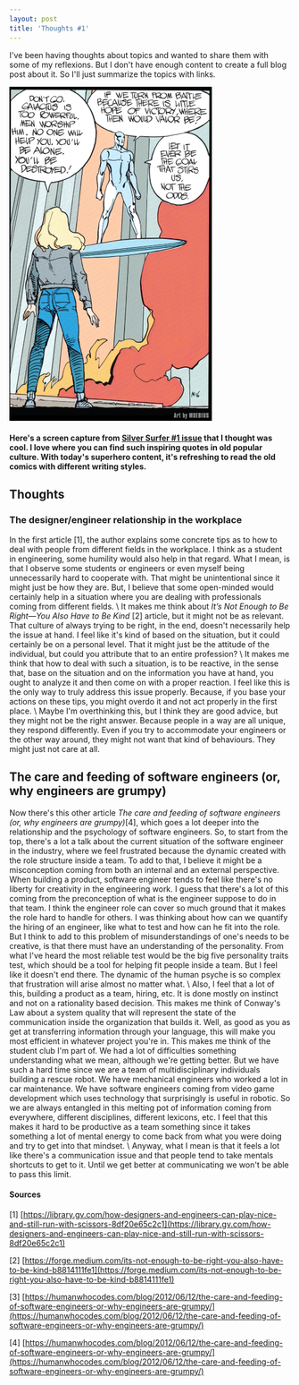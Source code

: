 ```yaml
---
layout: post
title: 'Thoughts #1'
---
```


I've been having thoughts about topics and wanted to share them with some of my reflexions. But I don't have enough content to create a full blog post about it. So I'll just summarize the topics with links.

![_config.yml](/images/silver_surfer.png)
#### Here's a screen capture from [Silver Surfer \#1 issue](https://www.mycomicshop.com/search?TID=86901) that I thought was cool. I love where you can find such inspiring quotes in old popular culture. With today's superhero content, it's refreshing to read the old comics with different writing styles.


## Thoughts
### The designer/engineer relationship in the workplace
In the first article [1], the author explains some concrete tips as to how to deal with people from different fields in the workplace. I think as a student in engineering, some humility would also help in that regard. What I mean, is that I observe some students or engineers or even myself being unnecessarily hard to cooperate with. That might be unintentional since it might just be how they are. But, I believe that some open-minded would certainly help in a situation where you are dealing with professionals coming from different fields.
\\
It makes me think about _It’s Not Enough to Be Right—You Also Have to Be Kind_ [2] article, but it might not be as relevant. That culture of always trying to be right, in the end, doesn't necessarily help the issue at hand. I feel like it's kind of based on the situation, but it could certainly be on a personal level. That it might just be the attitude of the individual, but could you attribute that to an entire profession?
\\
It makes me think that how to deal with such a situation, is to be reactive, in the sense that, base on the situation and on the information you have at hand, you ought to analyze it and then come on with a proper reaction. I feel like this is the only way to truly address this issue properly. Because, if you base your actions on these tips, you might overdo it and not act properly in the first place.
\\
Maybe I'm overthinking this, but I think they are good advice, but they might not be the right answer. Because people in a way are all unique, they respond differently. Even if you try to accommodate your engineers or the other way around, they might not want that kind of behaviours. They might just not care at all.

## The care and feeding of software engineers (or, why engineers are grumpy)
Now there's this other article _The care and feeding of software engineers (or, why engineers are grumpy)_[4], which goes a lot deeper into the relationship and the psychology of software engineers. So, to start from the top, there's a lot a talk about the current situation of the software engineer in the industry, where we feel frustrated because the dynamic created with the role structure inside a team. To add to that, I believe it might be a misconception coming from both an internal and an external perspective. When building a product, software engineer tends to feel like there's no liberty for creativity in the engineering work. I guess that there's a lot of this coming from the preconception of what is the engineer suppose to do in that team. I think  the engineer role can cover so much ground that it makes the role hard to handle for others. I was thinking about how can we quantify the hiring of an engineer, like what to test and how can he fit into the role. But I think to add to this problem of misunderstandings of one's needs to be creative, is that there must have an understanding of the personality. From what I've heard the most reliable test would be the big five personality traits test, which should be a tool for helping fit people inside a team. But I feel like it doesn't end there. The dynamic of the human psyche is so complex that frustration will arise almost no matter what. 
\\
Also, I feel that a lot of this, building a product as a team, hiring, etc. It is done mostly on instinct and not on a rationality based decision. This makes me think of Conway's Law about a system quality that will represent the state of the communication inside the organization that builds it. Well, as good as you as get at transferring information through your language, this will make you most efficient in whatever project you're in. This makes me think of the student club I'm part of. We had a lot of difficulties something understanding what we mean, although we're getting better. But we have such a hard time since we are a team of multidisciplinary individuals building a rescue robot. We have mechanical engineers who worked a lot in car maintenance. We have software engineers coming from video game development which uses technology that surprisingly is useful in robotic. So we are always entangled in this melting pot of information coming from everywhere, different disciplines, different lexicons, etc. I feel that this makes it hard to be productive as a team something since it takes something a lot of mental energy to come back from what you were doing and try to get into that mindset. 
\\
Anyway, what I mean is that it feels a lot like there's a communication issue and that people tend to take mentals shortcuts to get to it. Until we get better at communicating we won't be able to pass this limit.

#### Sources
[1] [https://library.gv.com/how-designers-and-engineers-can-play-nice-and-still-run-with-scissors-8df20e65c2c1](https://library.gv.com/how-designers-and-engineers-can-play-nice-and-still-run-with-scissors-8df20e65c2c1)

[2] [https://forge.medium.com/its-not-enough-to-be-right-you-also-have-to-be-kind-b8814111fe1](https://forge.medium.com/its-not-enough-to-be-right-you-also-have-to-be-kind-b8814111fe1)

[3] [https://humanwhocodes.com/blog/2012/06/12/the-care-and-feeding-of-software-engineers-or-why-engineers-are-grumpy/](https://humanwhocodes.com/blog/2012/06/12/the-care-and-feeding-of-software-engineers-or-why-engineers-are-grumpy/)

[4] [https://humanwhocodes.com/blog/2012/06/12/the-care-and-feeding-of-software-engineers-or-why-engineers-are-grumpy/](https://humanwhocodes.com/blog/2012/06/12/the-care-and-feeding-of-software-engineers-or-why-engineers-are-grumpy/)

<!-- ### Nuttx being the default RTOS for ROS2
TODO : Comment
[https://micro-ros.github.io/docs/concepts/rtos/](https://micro-ros.github.io/docs/concepts/rtos/)
### Someone close to me getting fired
TODO Context 2 
    * How to react when you  get the news
    * How to deal with it when doing interview -->